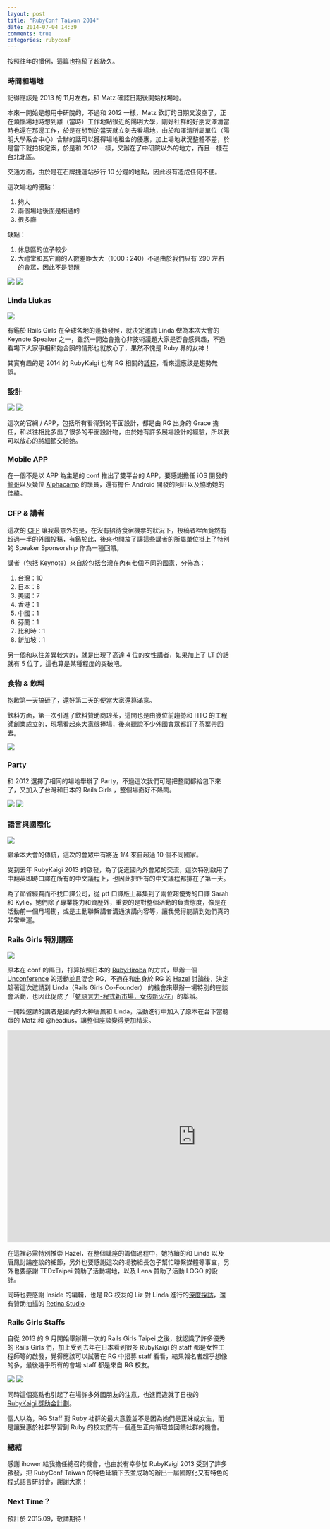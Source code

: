 ```yaml
---
layout: post
title: "RubyConf Taiwan 2014"
date: 2014-07-04 14:39
comments: true
categories: rubyconf
---
```


按照往年的慣例，這篇也拖稿了超級久。

### 時間和場地

記得應該是 2013 的 11月左右，和 Matz 確認日期後開始找場地。

本來一開始是想用中研院的，不過和 2012 一樣，Matz 欽訂的日期又沒空了，正在煩惱場地時想到離（當時）工作地點很近的陽明大學，剛好社群的好朋友澤清當時也還在那邊工作，於是在想到的當天就立刻去看場地，由於和澤清所屬單位（陽明大學系合中心）合辦的話可以獲得場地租金的優惠，加上場地狀況整體不差，於是當下就拍板定案，於是和 2012 一樣，又辦在了中研院以外的地方，而且一樣在台北北區。

交通方面，由於是在石牌捷運站步行 10 分鐘的地點，因此沒有造成任何不便。

這次場地的優點：

1.  夠大
1.  兩個場地後面是相通的
1.  很多廳

缺點：

1.  休息區的位子較少
1.  大禮堂和其它廳的人數差距太大（1000 : 240）不過由於我們只有 290 左右的會眾，因此不是問題

![](https://farm8.staticflickr.com/7343/13949888418_1a56859133_b_d.jpg)
![](https://farm3.staticflickr.com/2905/14156661363_fc3c682696_b_d.jpg)

### Linda Liukas

![](https://farm8.staticflickr.com/7357/13955615790_e9b397b6a2_b_d.jpg)

有鑑於 Rails Girls 在全球各地的蓬勃發展，就決定邀請 Linda 做為本次大會的 Keynote Speaker 之一，雖然一開始會擔心非技術議題大家是否會感興趣，不過看場下大家爭相和她合照的情形也就放心了，果然不愧是 Ruby 界的女神！

其實有趣的是 2014 的 RubyKaigi 也有 RG 相關的[議程](http://rubykaigi.org/2014/presentation/S-HarukaIwao)，看來這應該是趨勢無誤。

### 設計

![](http://rubyconf.tw/2014/img/logo800.png)
![](https://farm3.staticflickr.com/2923/13949856908_bfa1778e2d_b_d.jpg)

這次的官網 / APP，包括所有看得到的平面設計，都是由 RG 出身的 Grace 擔任，和以往相比多出了很多的平面設計物，由於她有許多展場設計的經驗，所以我可以放心的將細節交給她。

### Mobile APP

在一個不是以 APP 為主題的 conf 推出了雙平台的 APP，要感謝擔任 iOS 開發的[龍哥](http://blog.eddie.com.tw)以及幾位 [Alphacamp](https://www.alphacamp.co) 的學員，還有擔任 Android 開發的阿旺以及協助她的佳緯。

### CFP & 講者

這次的 [CFP](http://rubyconftw-agenda.kktix.cc/events/rubyconftw2014-cfp) 讓我最意外的是，在沒有招待食宿機票的狀況下，投稿者裡面竟然有超過一半的外國投稿，有鑑於此，後來也開放了讓這些講者的所屬單位掛上了特別的 Speaker Sponsorship 作為一種回饋。

講者（包括 Keynote）來自於包括台灣在內有七個不同的國家，分佈為：

1.  台灣：10
2.  日本：8
1.  美國：7
3.  香港：1
4.  中國：1
5.  芬蘭：1
6.  比利時：1
7.  新加坡：1

另一個和以往差異較大的，就是出現了高達 4 位的女性講者，如果加上了 LT 的話就有 5 位了，這也算是某種程度的突破吧。

### 食物 & 飲料

抱歉第一天搞砸了，還好第二天的便當大家還算滿意。

飲料方面，第一次引進了飲料贊助商琅茶，這間也是由幾位前趨勢和 HTC 的工程師創業成立的，現場看起來大家很捧場，後來聽說不少外國會眾都訂了茶葉帶回去。

![](https://farm8.staticflickr.com/7426/14113451476_bdd06c8c4c_b_d.jpg)

### Party

和 2012 選擇了相同的場地舉辦了 Party，不過這次我們可是把整間都給包下來了，又加入了台灣和日本的 Rails Girls ，整個場面好不熱鬧。

![](https://farm8.staticflickr.com/7304/14138851711_80083ac273_b_d.jpg)
![](https://farm8.staticflickr.com/7436/14161770203_dab23d06dd_b_d.jpg)

### 語言與國際化

![](https://farm3.staticflickr.com/2925/14133536472_9fe6e4dbdf_b_d.jpg)

繼承本大會的傳統，這次的會眾中有將近 1/4 來自超過 10 個不同國家。

受到去年 RubyKaigi 2013 的啟發，為了促進國內外會眾的交流，這次特別啟用了中翻英即時口譯在所有的中文議程上，也因此把所有的中文議程都排在了第一天。

為了節省經費而不找口譯公司，從 ptt 口譯版上募集到了兩位超優秀的口譯 Sarah 和 Kylie，她們除了專業能力和資歷外，重要的是對整個活動的負責態度，像是在活動前一個月場勘，或是主動聯繫講者溝通演講內容等，讓我覺得能請到她們真的非常幸運。

### Rails Girls 特別講座

![](https://farm8.staticflickr.com/7392/13979240477_0816537871_b_d.jpg)

原本在 conf 的隔日，打算按照日本的 [RubyHiroba](http://rubykaigi.doorkeeper.jp/events/3509) 的方式，舉辦一個 [Unconference](http://en.wikipedia.org/wiki/Unconference) 的活動並且混合 RG，不過在和出身於 RG 的 [Hazel](https://hazelwei.wordpress.com/about-miss-hazel/) 討論後，決定趁著這次邀請到 Linda（Rails Girls Co-Founder） 的機會來舉辦一場特別的座談會活動，也因此促成了「[姺語言力-程式新市場，女孩新火花](http://www.accupass.com/go/rgtalk427)」的舉辦。

一開始邀請的講者是國內的大神唐鳳和 Linda，活動進行中加入了原本在台下當聽眾的 Matz 和 @headius，讓整個座談變得更加精采。

<iframe width="853" height="480" src="https://www.youtube.com/embed/videoseries?list=PLfrYA2oGCwQWldZdfKDVJUGg5KcYMdYxR" frameborder="0" allowfullscreen></iframe>

在這裡必需特別推崇 Hazel，在整個講座的籌備過程中，她持續的和 Linda  以及唐鳳討論座談的細節，另外也要感謝這次的場務組長包子幫忙聯繫媒體等事宜，另外也要感謝 TEDxTaipei 贊助了活動場地，以及 Lena 贊助了活動 LOGO 的設計。

同時也要感謝 Inside 的編輯，也是 RG 校友的 Liz 對 Linda 進行的[深度採訪](http://www.inside.com.tw/2014/07/30/rails-girls-founder-linda-liukas-interview)，還有贊助拍攝的 [Retina Studio](https://www.facebook.com/RETINA.STUDIO.TAIWAN)

### Rails Girls Staffs

自從 2013 的 9 月開始舉辦第一次的 Rails Girls Taipei 之後，就認識了許多優秀的 Rails Girls 們，加上受到去年在日本看到很多 RubyKaigi 的 staff 都是女性工程師等的啟發，覺得應該可以試著在 RG 中招募 staff 看看，結果報名者超乎想像的多，最後幾乎所有的會場 staff 都是來自 RG 校友。

![](https://farm8.staticflickr.com/7314/14136726064_ca92cb8b49_b_d.jpg)
![](https://farm8.staticflickr.com/7453/14133537102_8f7a63291b_b_d.jpg)

同時這個亮點也引起了在場許多外國朋友的注意，也進而造就了日後的 [RubyKaigi 獎助金計劃](http://railsgirls.tw/2014/07/28/rubykaigi-scholarship/)。

個人以為，RG Staff 對 Ruby  社群的最大意義並不是因為她們是正妹或女生，而是讓受惠於社群學習到 Ruby 的校友們有一個產生正向循環並回饋社群的機會。

### 總結

感謝 ihower 給我擔任總召的機會，也由於有幸參加 RubyKaigi 2013 受到了許多啟發，把 RubyConf Taiwan 的特色延續下去並成功的辦出一屆國際化又有特色的程式語言研討會，謝謝大家！

### Next Time？

預計於 2015.09，敬請期待！